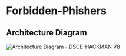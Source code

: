 # Forbidden-Phishers

## Architecture Diagram
![Architecture Diagram - DSCE-HACKMAN V8](https://github.com/user-attachments/assets/8bf91796-c672-441f-82fd-71c36dc4edc6)
